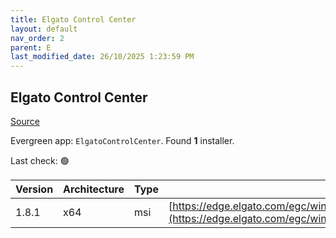 ```yaml
---
title: Elgato Control Center
layout: default
nav_order: 2
parent: E
last_modified_date: 26/10/2025 1:23:59 PM
---
```


## Elgato Control Center

[Source](https://help.elgato.com/hc/en-us/sections/360004115951-Elgato-Control-Center-Software)

Evergreen app: `ElgatoControlCenter`. Found **1** installer.

Last check: 🟢

| Version | Architecture | Type | URI                                                                                                                                                              |
| ------- | ------------ | ---- | ---------------------------------------------------------------------------------------------------------------------------------------------------------------- |
| 1.8.1   | x64          | msi  | [https://edge.elgato.com/egc/windows/eccw/1.8.1/ControlCenter_1.8.1.654_x64.msi](https://edge.elgato.com/egc/windows/eccw/1.8.1/ControlCenter_1.8.1.654_x64.msi) |
